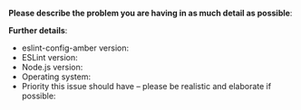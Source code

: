 **Please describe the problem you are having in as much detail as possible**:


**Further details**:

- eslint-config-amber version:
- ESLint version:
- Node.js version:
- Operating system:
- Priority this issue should have – please be realistic and elaborate if possible:
